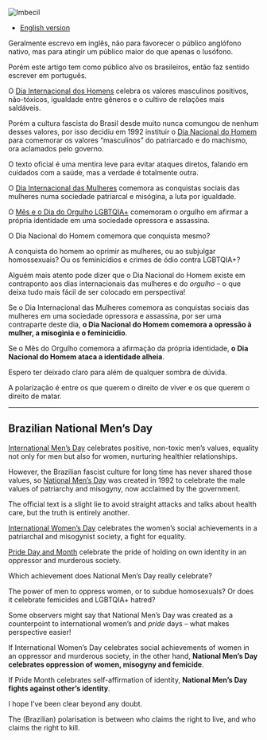 ![Imbecil](//cacilhas.info/img/hein.png)

*   [English version](#brazilian-national-men’s-day)

Geralmente escrevo em inglês, não para favorecer o público anglófono nativo, mas para atingir um público maior do que apenas o lusófono.

Porém este artigo tem como público alvo os brasileiros, então faz sentido escrever em português.

O [Dia Internacional dos Homens](https://internationalmensday.com/) celebra os valores masculinos positivos, não-tóxicos, igualdade entre gêneros e o cultivo de relações mais saldáveis.

Porém a cultura fascista do Brasil desde muito nunca comungou de nenhum desses valores, por isso decidiu em 1992 instituir o [Dia Nacional do Homem](https://www.calendarr.com/brasil/dia-do-homem/) para comemorar os valores “masculinos” do patriarcado e do machismo, ora aclamados pelo governo.

O texto oficial é uma mentira leve para evitar ataques diretos, falando em cuidados com a saúde, mas a verdade é totalmente outra.

O [Dia Internacional das Mulheres](https://www.internationalwomensday.com/) comemora as conquistas sociais das mulheres numa sociedade patriarcal e misógina, a luta por igualdade.

O [Mês e o Dia do Orgulho LGBTQIA+](http://www.interpride.org/) comemoram o orgulho em afirmar a própria identidade em uma sociedade opressora e assassina.

O Dia Nacional do Homem comemora que conquista mesmo?

A conquista do homem ao oprimir as mulheres, ou ao subjulgar homossexuais? Ou os feminicídios e crimes de ódio contra LGBTQIA+?

Alguém mais atento pode dizer que o Dia Nacional do Homem existe em contraponto aos dias internacionais das mulheres e do _orgulho_ – o que deixa tudo mais fácil de ser colocado em perspectiva!

Se o Dia Internacional das Mulheres comemora as conquistas sociais das mulheres em uma sociedade opressora e assassina, por ser uma contraparte deste dia, **o Dia Nacional do Homem comemora a opressão à mulher, a misoginia e o feminicídio**.

Se o Mês do Orgulho comemora a afirmação da própria identidade, **o Dia Nacional do Homem ataca a identidade alheia**.

Espero ter deixado claro para além de qualquer sombra de dúvida.

A polarização é entre os que querem o direito de viver e os que querem o direito de matar.

* * *

Brazilian National Men’s Day
----------------------------

[International Men’s Day](https://internationalmensday.com/) celebrates positive, non-toxic men’s values, equality not only for men but also for women, nurturing healthier relationships.

However, the Brazilian fascist culture for long time has never shared those values, so [National Men’s Day](https://www.calendarr.com/brasil/dia-do-homem/) was created in 1992 to celebrate the male values of patriarchy and misogyny, now acclaimed by the government.

The official text is a slight lie to avoid straight attacks and talks about health care, but the truth is entirely another.

[International Women’s Day](https://www.internationalwomensday.com/) celebrates the women’s social achievements in a patriarchal and misogynist society, a fight for equality.

[Pride Day and Month](http://www.interpride.org/) celebrate the pride of holding on own identity in an oppressor and murderous society.

Which achievement does National Men’s Day really celebrate?

The power of men to oppress women, or to subdue homosexuals? Or does it celebrate femicides and LGBTQIA+ hatred?

Some observers might say that National Men’s Day was created as a counterpoint to international women’s and _pride_ days – what makes perspective easier!

If International Women’s Day celebrates social achievements of women in an oppressor and murderous society, in the other hand, **National Men’s Day celebrates oppression of women, misogyny and femicide**.

If Pride Month celebrates self-affirmation of identity, **National Men’s Day fights against other’s identity**.

I hope I’ve been clear beyond any doubt.

The (Brazilian) polarisation is between who claims the right to live, and who claims the right to kill.